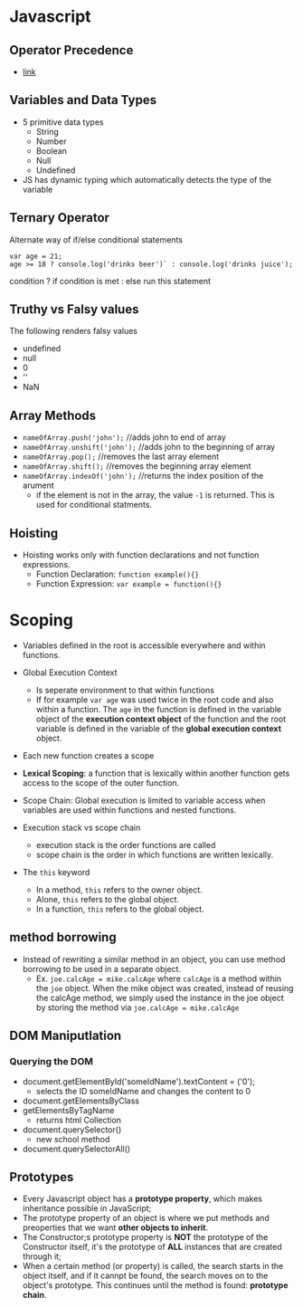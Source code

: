 # Javascript

## Operator Precedence

- [link](https://developer.mozilla.org/en-US/docs/Web/JavaScript/Reference/Operators/Operator_Precedence)

## Variables and Data Types

- 5 primitive data types
    - String
    - Number
    - Boolean
    - Null
    - Undefined
- JS has dynamic typing which automatically detects the type of the variable

## Ternary Operator

Alternate way of if/else conditional statements

```
var age = 21;
age >= 18 ? console.log('drinks beer')` : console.log('drinks juice');
```

condition ? if condition is met : else run this statement

## Truthy vs Falsy values

The following renders falsy values

- undefined
- null
- 0
- ''
- NaN

## Array Methods

- `nameOfArray.push('john');` //adds john to end of array
- `nameOfArray.unshift('john');` //adds john to the beginning of array
- `nameOfArray.pop();` //removes the last array element
- `nameOfArray.shift();` //removes the beginning array element
- `nameOfArray.indexOf('john');` //returns the index position of the arument
   - if the element is not in the array, the value `-1` is returned.  This is used for conditional statments.

## Hoisting

- Hoisting works only with function declarations and not function expressions.
   - Function Declaration: `function example(){}`
   - Function Expression: `var example = function(){}`

# Scoping

- Variables defined in the root is accessible everywhere and within functions.
- Global Execution Context
   - Is seperate environment to that within functions
   - If for example `var age` was used twice in the root code and also within a function.  The `age` in the function is defined in the variable object of the **execution context object** of the function and the root variable is defined in the variable of the **global execution context** object.

- Each new function creates a scope
- **Lexical Scoping**: a function that is lexically within another function gets access to the scope of the outer function.

- Scope Chain: Global execution is limited to variable access when variables are used within functions and nested functions.

- Execution stack vs scope chain
   - execution stack is the order functions are called
   - scope chain is the order in which functions are written lexically.

- The `this` keyword
   - In a method, `this` refers to the owner object.
   - Alone, `this` refers to the global object.
   - In a function, `this` refers to the global object.

## method borrowing

- Instead of rewriting a similar method in an object, you can use method borrowing to be used in a separate object.
   - Ex. `joe.calcAge = mike.calcAge` where `calcAge` is a method within the `joe` object.  When the mike object was created, instead of reusing the calcAge method, we simply used the instance in the joe object by storing the method via `joe.calcAge = mike.calcAge`


## DOM Maniputlation

### Querying the DOM
- document.getElementById('someIdName').textContent = ('0');
   - selects the ID someIdName and changes the content to 0
- document.getElementsByClass
- getElementsByTagName
   - returns html Collection
- document.querySelector()
   - new school method
- document.querySelectorAll()

## Prototypes

- Every Javascript object has a **prototype property**, which makes inheritance possible in JavaScript;
- The prototype property of an object is where we put methods and preoperties that we want **other objects to inherit**.
-  The Constructor;s prototype property is **NOT** the prototype of the Constructor itself, it's the prototype of **ALL** instances that are created through it;
- When a certain method (or property) is called, the search starts in the object itself, and if it cannpt be found, the search moves on to the object's prototype.  This continues until the method is found: **prototype chain**.